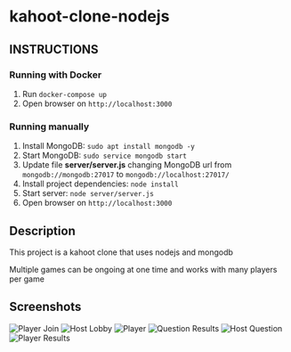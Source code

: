 kahoot-clone-nodejs
===

## INSTRUCTIONS

### Running with Docker
1. Run `docker-compose up`
1. Open browser on `http://localhost:3000`

### Running manually
1. Install MongoDB: `sudo apt install mongodb -y`
1. Start MongoDB: `sudo service mongodb start`
1. Update file **server/server.js** changing MongoDB url from `mongodb://mongodb:27017` to `mongodb://localhost:27017/`
1. Install project dependencies: `node install`
1. Start server: `node server/server.js`
1. Open browser on `http://localhost:3000`

## Description
This project is a kahoot clone that uses nodejs and mongodb

Multiple games can be ongoing at one time and works with many players per game

## Screenshots
![Player Join](Screenshots/join.png)
![Host Lobby](Screenshots/hostJoin.png)
![Player](Screenshots/player.png)
![Question Results](Screenshots/questionResults.png)
![Host Question](Screenshots/hostQuestion.png)
![Player Results](Screenshots/incorrect.png)
